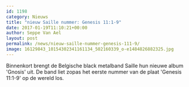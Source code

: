 ```yaml
---
id: 1198
category: Nieuws
title: "nieuw Saille nummer: Genesis 11:1-9"
date: 2017-01-19T11:10:21+00:00
author: Seppe Van Ael
layout: post
permalink: /news/nieuw-saille-nummer-genesis-111-9/
image: 16129843_10154302341161134_502160339_o-e1484826882325.jpg
---
```

Binnenkort brengt de Belgische black metalband Saille hun nieuwe album 'Gnosis' uit. De band liet zopas het eerste nummer van de plaat 'Genesis 11:1-9' op de wereld los.

&nbsp;
